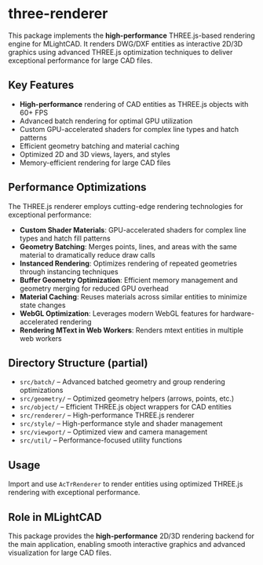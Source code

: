 # three-renderer

This package implements the **high-performance** THREE.js-based rendering engine for MLightCAD. It renders DWG/DXF entities as interactive 2D/3D graphics using advanced THREE.js optimization techniques to deliver exceptional performance for large CAD files.

## Key Features
- **High-performance** rendering of CAD entities as THREE.js objects with 60+ FPS
- Advanced batch rendering for optimal GPU utilization
- Custom GPU-accelerated shaders for complex line types and hatch patterns
- Efficient geometry batching and material caching
- Optimized 2D and 3D views, layers, and styles
- Memory-efficient rendering for large CAD files

## Performance Optimizations

The THREE.js renderer employs cutting-edge rendering technologies for exceptional performance:

- **Custom Shader Materials**: GPU-accelerated shaders for complex line types and hatch fill patterns
- **Geometry Batching**: Merges points, lines, and areas with the same material to dramatically reduce draw calls
- **Instanced Rendering**: Optimizes rendering of repeated geometries through instancing techniques
- **Buffer Geometry Optimization**: Efficient memory management and geometry merging for reduced GPU overhead
- **Material Caching**: Reuses materials across similar entities to minimize state changes
- **WebGL Optimization**: Leverages modern WebGL features for hardware-accelerated rendering
- **Rendering MText in Web Workers**: Renders mtext entities in multiple web workers

## Directory Structure (partial)
- `src/batch/` – Advanced batched geometry and group rendering optimizations
- `src/geometry/` – Optimized geometry helpers (arrows, points, etc.)
- `src/object/` – Efficient THREE.js object wrappers for CAD entities
- `src/renderer/` – High-performance THREE.js renderer
- `src/style/` – High-performance style and shader management
- `src/viewport/` – Optimized view and camera management
- `src/util/` – Performance-focused utility functions

## Usage
Import and use `AcTrRenderer` to render entities using optimized THREE.js rendering with exceptional performance.

## Role in MLightCAD
This package provides the **high-performance** 2D/3D rendering backend for the main application, enabling smooth interactive graphics and advanced visualization for large CAD files.